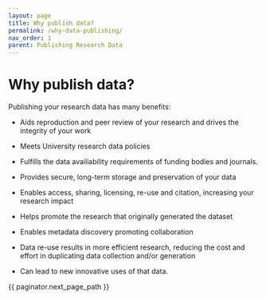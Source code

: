 ```yaml
---
layout: page
title: Why publish data?
permalink: /why-data-publishing/
nav_order: 1
parent: Publishing Research Data
---
```


# Why publish data?

Publishing your research data has many benefits:

- Aids reproduction and peer review of your research and drives the integrity of your work 

- Meets University research data policies

- Fulfills the data availiability requirements of funding bodies and journals.

- Provides secure, long-term storage and preservation of your data

- Enables access, sharing, licensing, re-use and citation, increasing your research impact

- Helps promote the research that originally generated the dataset 

- Enables metadata discovery promoting collaboration

- Data re-use results in more efficient research, reducing the cost and effort in duplicating data collection and/or generation 

- Can lead to new innovative uses of that data.

{{ paginator.next_page_path }}
